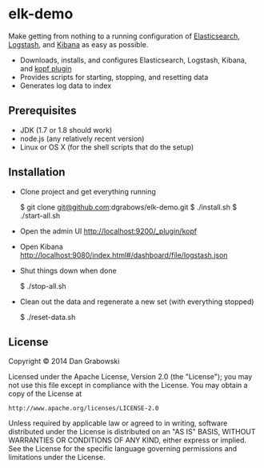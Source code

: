 # elk-demo

Make getting from nothing to a running configuration of [Elasticsearch](http://www.elasticsearch.org/overview/elasticsearch/), [Logstash](http://logstash.net), and [Kibana](http://www.elasticsearch.org/overview/kibana/) as easy as possible.

* Downloads, installs, and configures Elasticsearch, Logstash, Kibana, and [kopf plugin](https://github.com/lmenezes/elasticsearch-kopf)
* Provides scripts for starting, stopping, and resetting data
* Generates log data to index

## Prerequisites

* JDK (1.7 or 1.8 should work)
* node.js (any relatively recent version)
* Linux or OS X (for the shell scripts that do the setup)

## Installation

* Clone project and get everything running

    $ git clone git@github.com:dgrabows/elk-demo.git
    $ ./install.sh
    $ ./start-all.sh

* Open the admin UI [http://localhost:9200/_plugin/kopf](http://localhost:9200/_plugin/kopf)
* Open Kibana [http://localhost:9080/index.html#/dashboard/file/logstash.json](http://localhost:9080/index.html#/dashboard/file/logstash.json)
* Shut things down when done

    $ ./stop-all.sh

* Clean out the data and regenerate a new set (with everything stopped)

    $ ./reset-data.sh

## License

Copyright © 2014 Dan Grabowski

Licensed under the Apache License, Version 2.0 (the "License");
you may not use this file except in compliance with the License.
You may obtain a copy of the License at

    http://www.apache.org/licenses/LICENSE-2.0

Unless required by applicable law or agreed to in writing, software
distributed under the License is distributed on an "AS IS" BASIS,
WITHOUT WARRANTIES OR CONDITIONS OF ANY KIND, either express or implied.
See the License for the specific language governing permissions and
limitations under the License.

